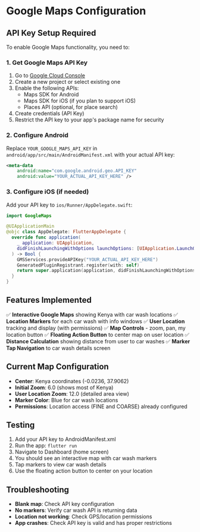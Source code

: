 # Google Maps Configuration

## API Key Setup Required

To enable Google Maps functionality, you need to:

### 1. Get Google Maps API Key
1. Go to [Google Cloud Console](https://console.cloud.google.com/)
2. Create a new project or select existing one
3. Enable the following APIs:
   - Maps SDK for Android
   - Maps SDK for iOS (if you plan to support iOS)
   - Places API (optional, for place search)
4. Create credentials (API Key)
5. Restrict the API key to your app's package name for security

### 2. Configure Android
Replace `YOUR_GOOGLE_MAPS_API_KEY` in `android/app/src/main/AndroidManifest.xml` with your actual API key:

```xml
<meta-data
    android:name="com.google.android.geo.API_KEY"
    android:value="YOUR_ACTUAL_API_KEY_HERE" />
```

### 3. Configure iOS (if needed)
Add your API key to `ios/Runner/AppDelegate.swift`:

```swift
import GoogleMaps

@UIApplicationMain
@objc class AppDelegate: FlutterAppDelegate {
  override func application(
    _ application: UIApplication,
    didFinishLaunchingWithOptions launchOptions: [UIApplication.LaunchOptionsKey: Any]?
  ) -> Bool {
    GMSServices.provideAPIKey("YOUR_ACTUAL_API_KEY_HERE")
    GeneratedPluginRegistrant.register(with: self)
    return super.application(application, didFinishLaunchingWithOptions: launchOptions)
  }
}
```

## Features Implemented

✅ **Interactive Google Maps** showing Kenya with car wash locations
✅ **Location Markers** for each car wash with info windows
✅ **User Location** tracking and display (with permissions)
✅ **Map Controls** - zoom, pan, my location button
✅ **Floating Action Button** to center map on user location
✅ **Distance Calculation** showing distance from user to car washes
✅ **Marker Tap Navigation** to car wash details screen

## Current Map Configuration

- **Center**: Kenya coordinates (-0.0236, 37.9062)
- **Initial Zoom**: 6.0 (shows most of Kenya)
- **User Location Zoom**: 12.0 (detailed area view)
- **Marker Color**: Blue for car wash locations
- **Permissions**: Location access (FINE and COARSE) already configured

## Testing

1. Add your API key to AndroidManifest.xml
2. Run the app: `flutter run`
3. Navigate to Dashboard (home screen)
4. You should see an interactive map with car wash markers
5. Tap markers to view car wash details
6. Use the floating action button to center on your location

## Troubleshooting

- **Blank map**: Check API key configuration
- **No markers**: Verify car wash API is returning data
- **Location not working**: Check GPS/location permissions
- **App crashes**: Check API key is valid and has proper restrictions
